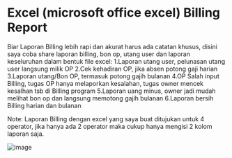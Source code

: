 # Excel (microsoft office excel) Billing Report

Biar Laporan Billing lebih rapi dan akurat harus ada catatan khusus, disini saya coba share laporan billing, bon op, utang user dan laporan keseluruhan dalam bentuk file excel:
1.Laporan utang user, pelunasan utang user langsung milik OP
2.Cek kehadiran OP, jika absen potong gaji harian
3.Laporan utang/Bon OP, termasuk potong gajih bulanan
4.OP Salah input Billing, tugas OP hanya melaporkan kesalahan,  tugas owner mencek kesalhan tsb di Billing program
5.Laporan uang minus, owner jadi mudah melihat bon op dan langsung memotong gajih bulanan 
6.Laporan bersih Billing harian dan bulanan

Note:
Laporan Billing dengan excel yang saya buat ditujukan untuk 4 operator, jika hanya ada 2 operator maka cukup hanya mengisi 2 kolom laporan saja.

![image](https://user-images.githubusercontent.com/42666125/147881078-eb1e15a5-ac36-42c8-bb8b-ad38423b5df6.png)
